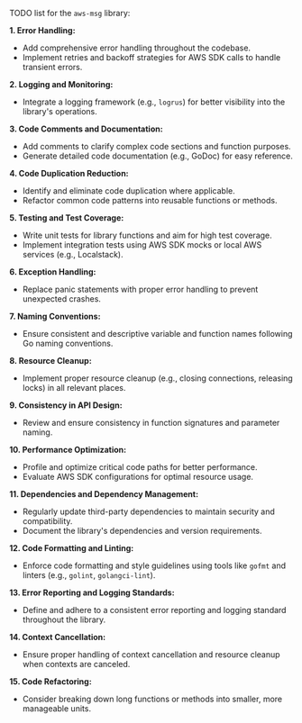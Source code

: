 TODO list for the `aws-msg` library:

**1. Error Handling:**

- Add comprehensive error handling throughout the codebase.
- Implement retries and backoff strategies for AWS SDK calls to handle transient errors.

**2. Logging and Monitoring:**

- Integrate a logging framework (e.g., `logrus`) for better visibility into the library's operations.

**3. Code Comments and Documentation:**

- Add comments to clarify complex code sections and function purposes.
- Generate detailed code documentation (e.g., GoDoc) for easy reference.

**4. Code Duplication Reduction:**

- Identify and eliminate code duplication where applicable.
- Refactor common code patterns into reusable functions or methods.

**5. Testing and Test Coverage:**

- Write unit tests for library functions and aim for high test coverage.
- Implement integration tests using AWS SDK mocks or local AWS services (e.g., Localstack).

**6. Exception Handling:**

- Replace panic statements with proper error handling to prevent unexpected crashes.

**7. Naming Conventions:**

- Ensure consistent and descriptive variable and function names following Go naming conventions.

**8. Resource Cleanup:**

- Implement proper resource cleanup (e.g., closing connections, releasing locks) in all relevant places.

**9. Consistency in API Design:**

- Review and ensure consistency in function signatures and parameter naming.

**10. Performance Optimization:**

- Profile and optimize critical code paths for better performance.
- Evaluate AWS SDK configurations for optimal resource usage.

**11. Dependencies and Dependency Management:**

- Regularly update third-party dependencies to maintain security and compatibility.
- Document the library's dependencies and version requirements.

**12. Code Formatting and Linting:**

- Enforce code formatting and style guidelines using tools like `gofmt` and linters (e.g., `golint`, `golangci-lint`).

**13. Error Reporting and Logging Standards:**

- Define and adhere to a consistent error reporting and logging standard throughout the library.

**14. Context Cancellation:**

- Ensure proper handling of context cancellation and resource cleanup when contexts are canceled.

**15. Code Refactoring:**

- Consider breaking down long functions or methods into smaller, more manageable units.
